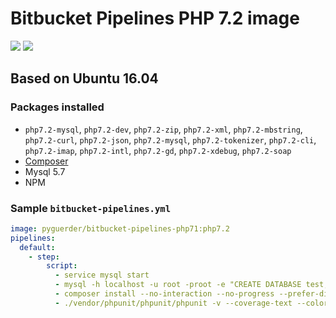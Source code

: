 # Bitbucket Pipelines PHP 7.2 image

[![](https://images.microbadger.com/badges/version/pyguerder/bitbucket-pipelines-php71.svg)](https://microbadger.com/images/pyguerder/bitbucket-pipelines-php71 "Get your own version badge on microbadger.com") [![](https://images.microbadger.com/badges/image/pyguerder/bitbucket-pipelines-php71.svg)](https://microbadger.com/images/pyguerder/bitbucket-pipelines-php71 "Get your own image badge on microbadger.com")

## Based on Ubuntu 16.04

### Packages installed

- `php7.2-mysql`, `php7.2-dev`, `php7.2-zip`, `php7.2-xml`, `php7.2-mbstring`, `php7.2-curl`, `php7.2-json`, `php7.2-mysql`, `php7.2-tokenizer`, `php7.2-cli`, `php7.2-imap`, `php7.2-intl`, `php7.2-gd`, `php7.2-xdebug`, `php7.2-soap`
- [Composer](https://getcomposer.org/)
- Mysql 5.7
- NPM

### Sample `bitbucket-pipelines.yml`

```YAML
image: pyguerder/bitbucket-pipelines-php71:php7.2
pipelines:
  default:
    - step:
        script:
          - service mysql start
          - mysql -h localhost -u root -proot -e "CREATE DATABASE test;"
          - composer install --no-interaction --no-progress --prefer-dist
          - ./vendor/phpunit/phpunit/phpunit -v --coverage-text --colors=never --stderr
```
